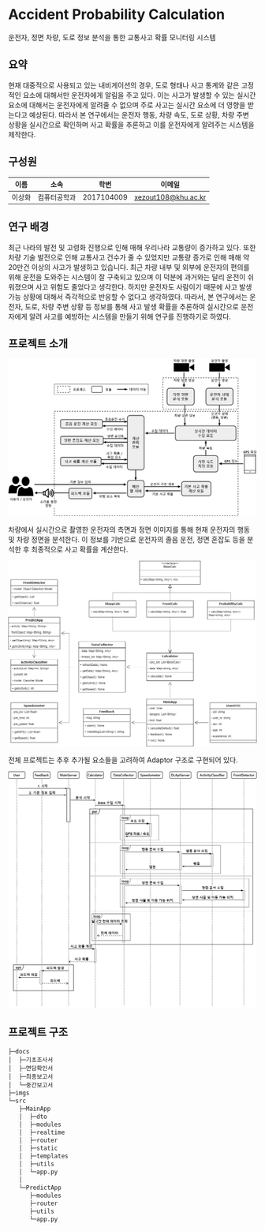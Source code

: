 # Accident Probability Calculation

운전자, 정면 차량, 도로 정보 분석을 통한 교통사고 확률 모니터링 시스템

## 요약
현재 대중적으로 사용되고 있는 내비게이션의 경우, 도로 형태나 사고 통계와 같은 고정적인 요소에 대해서만 운전자에게 알림을 주고 있다.
이는 사고가 발생할 수 있는 실시간 요소에 대해서는 운전자에게 알려줄 수 없으며 주로 사고는 실시간 요소에 더 영향을 받는다고 예상된다.
따라서 본 연구에서는 운전자 행동, 차량 속도, 도로 상황, 차량 주변 상황을 실시간으로 확인하며 사고 확률을 추론하고 이를 운전자에게 알려주는 시스템을 제작한다.

## 구성원

|이름|소속|학번|         이메일         |
|:---:|:---:|:---:|:-------------------:|
|이상화|컴퓨터공학과|2017104009| xezout108@khu.ac.kr |

## 연구 배경
최근 나라의 발전 및 고령화 진행으로 인해 매해 우리나라 교통량이 증가하고 있다.
또한 차량 기술 발전으로 인해 교통사고 건수가 줄 수 있었지만 교통량 증가로 인해 매해 약 20만건 이상의 사고가 발생하고 있습니다.
최근 차량 내부 및 외부에 운전자의 편의를 위해 운전을 도와주는 시스템이 잘 구축되고 있으며 이 덕분에 과거와는 달리 운전이
쉬워졌으며 사고 위험도 줄었다고 생각한다. 하지만 운전자도 사람이기 때문에 사고 발생 가능 상황에 대해서 즉각적으로 반응할 수
없다고 생각하였다. 따라서, 본 연구에서는 운전자, 도로, 차량 주변 상황 등 정보를 통해 사고 발생 확률을 추론하여 실시간으로
운전자에게 알려 사고를 예방하는 시스템을 만들기 위해 연구를 진행하기로 하였다. 

## 프로젝트 소개

![Architecture](imgs/architecture.png)

차량에서 실시간으로 촬영한 운전자의 측면과 정면 이미지를 통해 현재 운전자의 행동 및 차량 정면을 분석한다.
이 정보를 기반으로 운전자의 졸음 운전, 정면 혼잡도 등을 분석한 후 최종적으로 사고 확률을 계산한다.

![Class Diagram](imgs/class.png)

전체 프로젝트는 추후 추가될 요소들을 고려하여 Adaptor 구조로 구현되어 있다.

![Sequence Diagram](imgs/sequence.png)

## 프로젝트 구조
```
├─docs
│  ├─기초조사서
│  ├─면담확인서
│  ├─최종보고서
│  └─중간보고서
├─imgs
└─src
   ├─MainApp
   │  ├─dto
   │  ├─modules
   │  ├─realtime
   │  ├─router
   │  ├─static
   │  ├─templates
   │  ├─utils
   │  └─app.py
   │
   └─PredictApp
      ├─modules
      ├─router
      ├─utils
      └─app.py
```